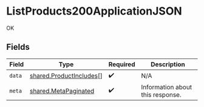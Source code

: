 # ListProducts200ApplicationJSON

OK


## Fields

| Field                                                              | Type                                                               | Required                                                           | Description                                                        |
| ------------------------------------------------------------------ | ------------------------------------------------------------------ | ------------------------------------------------------------------ | ------------------------------------------------------------------ |
| `data`                                                             | [shared.ProductIncludes](../../models/shared/productincludes.md)[] | :heavy_check_mark:                                                 | N/A                                                                |
| `meta`                                                             | [shared.MetaPaginated](../../models/shared/metapaginated.md)       | :heavy_check_mark:                                                 | Information about this response.                                   |